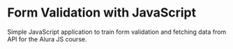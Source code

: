 # Form Validation with JavaScript

Simple JavaScript application to train form validation and fetching data from API for the Alura JS course.
